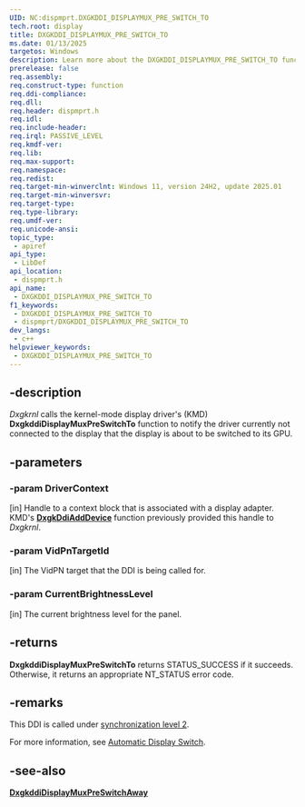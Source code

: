 ```yaml
---
UID: NC:dispmprt.DXGKDDI_DISPLAYMUX_PRE_SWITCH_TO
tech.root: display
title: DXGKDDI_DISPLAYMUX_PRE_SWITCH_TO
ms.date: 01/13/2025
targetos: Windows
description: Learn more about the DXGKDDI_DISPLAYMUX_PRE_SWITCH_TO function.
prerelease: false
req.assembly: 
req.construct-type: function
req.ddi-compliance: 
req.dll: 
req.header: dispmprt.h
req.idl: 
req.include-header: 
req.irql: PASSIVE_LEVEL
req.kmdf-ver: 
req.lib: 
req.max-support: 
req.namespace: 
req.redist: 
req.target-min-winverclnt: Windows 11, version 24H2, update 2025.01
req.target-min-winversvr: 
req.target-type: 
req.type-library: 
req.umdf-ver: 
req.unicode-ansi: 
topic_type:
 - apiref
api_type:
 - LibDef
api_location:
 - dispmprt.h
api_name:
 - DXGKDDI_DISPLAYMUX_PRE_SWITCH_TO
f1_keywords:
 - DXGKDDI_DISPLAYMUX_PRE_SWITCH_TO
 - dispmprt/DXGKDDI_DISPLAYMUX_PRE_SWITCH_TO
dev_langs:
 - c++
helpviewer_keywords:
 - DXGKDDI_DISPLAYMUX_PRE_SWITCH_TO
---
```


## -description

*Dxgkrnl* calls the kernel-mode display driver's (KMD) **DxgkddiDisplayMuxPreSwitchTo** function to notify the driver currently not connected to the display that the display is about to be switched to its GPU.

## -parameters

### -param DriverContext

[in] Handle to a context block that is associated with a display adapter. KMD's [**DxgkDdiAddDevice**](nc-dispmprt-dxgkddi_add_device.md) function previously provided this handle to *Dxgkrnl*.

### -param VidPnTargetId

[in] The VidPN target that the DDI is being called for.

### -param CurrentBrightnessLevel

[in] The current brightness level for the panel.

## -returns

**DxgkddiDisplayMuxPreSwitchTo** returns STATUS_SUCCESS if it succeeds. Otherwise, it returns an appropriate NT_STATUS error code.

## -remarks

This DDI is called under [synchronization level 2](/windows-hardware/drivers/display/threading-and-synchronization-second-level).

For more information, see [Automatic Display Switch](/windows-hardware/drivers/display/automatic-display-switch).

## -see-also

[**DxgkddiDisplayMuxPreSwitchAway**](nc-dispmprt-dxgkddi_displaymux_pre_switch_away.md)

